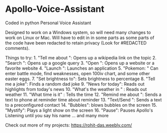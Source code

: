 # Apollo-Voice-Assistant
Coded in python
Personal Voice Assistant

Designed to work on a Windows system, so will need many changes to work on Linux or Mac. Will have to edit in in some parts as some parts of the code have been redacted to retain privacy (Look for #REDACTED comments).

Things to try:
        1. "Tell me about ": Opens up a wikipedia link on the topic
        2. "Search ": Opens up a google query
        3. "Open ": Opens up a website or a favorite website
        4. "Launch ": Launches an application 
        5. "Pokemon: " Can enter battle mode, find weaknesses, open 100iv chart, and some other easter eggs.
        7. "Set brightness to": Sets brightness to percentage
        8. "Tell me a joke": Finds a random dad joke
        9. "News for today": Reads out highlights from today's news
        10. "What's the weather in " : Reads out weather 
        11. "What time is it" : Tells the time
        12. "Remind me about ": Sends a text to phone at reminder time about reminder
        13. "Text/Send ": Sends a text to a preconfigured contact
        14. "Bubbles": blows bubbles on the screen
        15. "Mystify": Plays a light show on the screen
        16. "Pause": Pauses Apollo's Listening until you say his name
        ... and many more

Check out more of my projects: https://rohit-das.weebly.com/
 

